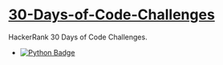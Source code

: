 # [30-Days-of-Code-Challenges](https://www.hackerrank.com/domains/tutorials/30-days-of-code)
HackerRank 30 Days of Code Challenges.
* [![Python Badge](https://img.shields.io/badge/Python-3776AB?style=flat&logo=python&logoColor=white&link=https://www.python.org/)](https://www.python.org/)
